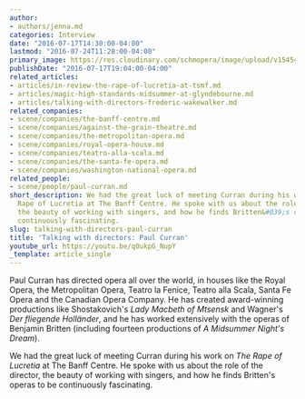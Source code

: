 ```yaml
---
author:
- authors/jenna.md
categories: Interview
date: "2016-07-17T14:30:00-04:00"
lastmod: "2016-07-24T11:28:00-04:00"
primary_image: https://res.cloudinary.com/schmopera/image/upload/v1545409169/media/webhook-uploads/1468780212768/fz_PBmBfPfWNUQBQUPTt9HP9dOpPSFl1GqpxMGaPojYa47kUzdwMTroqyZn4YVIlwGuBi730X6NP1ippkXHPpcLxcgXP%3Dw1360-h1360
publishDate: "2016-07-17T19:04:00-04:00"
related_articles:
- articles/in-review-the-rape-of-lucretia-at-tsmf.md
- articles/magic-high-standards-midsummer-at-glyndebourne.md
- articles/talking-with-directors-frederic-wakewalker.md
related_companies:
- scene/companies/the-banff-centre.md
- scene/companies/against-the-grain-theatre.md
- scene/companies/the-metropolitan-opera.md
- scene/companies/royal-opera-house.md
- scene/companies/teatro-alla-scala.md
- scene/companies/the-santa-fe-opera.md
- scene/companies/washington-national-opera.md
related_people:
- scene/people/paul-curran.md
short_description: We had the great luck of meeting Curran during his work on The
  Rape of Lucretia at The Banff Centre. He spoke with us about the role of the director,
  the beauty of working with singers, and how he finds Britten&#039;s operas to be
  continuously fascinating.
slug: talking-with-directors-paul-curran
title: 'Talking with directors: Paul Curran'
youtube_url: https://youtu.be/q0ukpG_NupY
_template: article_single
---
```


Paul Curran has directed opera all over the world, in houses like the Royal Opera, the Metropolitan Opera, Teatro la Fenice, Teatro alla Scala, Santa Fe Opera and the Canadian Opera Company. He has created award-winning productions like Shostakovich's *Lady Macbeth of Mtsensk* and Wagner's *Der fliegende Holländer*, and he has worked extensively with the operas of Benjamin Britten (including fourteen productions of *A Midsummer Night's Dream*).

We had the great luck of meeting Curran during his work on *The Rape of Lucretia* at The Banff Centre. He spoke with us about the role of the director, the beauty of working with singers, and how he finds Britten's operas to be continuously fascinating.
